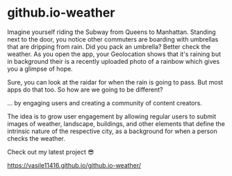 # github.io-weather

Imagine yourself riding the Subway from Queens to Manhattan. Standing next to the door, you notice other commuters are boarding with umbrellas that are dripping from rain. Did you pack an umbrella? Better check the weather. As you open the app, your Geolocation shows that it's raining but in background their is a recently uploaded photo of a rainbow which gives you a glimpse of hope. 

Sure, you can look at the raidar for when the rain is going to pass. But most apps do that too. So how are we going to be different?

... by engaging users and creating a community of content creators. 

The idea is to grow user engagement by allowing regular users to submit images of weather, landscape, buildings, and other elements that define the intrinsic nature of the respective city, as a background for when a person checks the weather. 

Check out my latest project 😎

https://vasile11416.github.io/github.io-weather/ 
